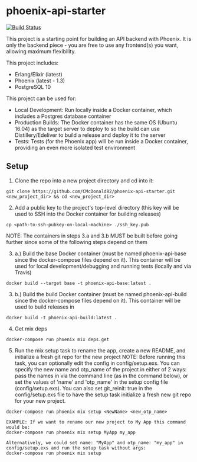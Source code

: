 # phoenix-api-starter

[![Build Status](https://travis-ci.org/CMcDonald82/phoenix-api-starter.svg?branch=master)](https://travis-ci.org/CMcDonald82/phoenix-api-starter)

This project is a starting point for building an API backend with Phoenix. It is only the backend piece - you are free to use any frontend(s) you want, allowing maximum flexibility.

This project includes:
* Erlang/Elixir (latest)
* Phoenix (latest - 1.3)
* PostgreSQL 10

This project can be used for:
* Local Development: Run locally inside a Docker container, which includes a Postgres database container
* Production Builds: The Docker container has the same OS (Ubuntu 16.04) as the target server to deploy to so the build can use Distillery/Edeliver to build a release and deploy it to the server
* Tests: Tests (for the Phoenix app) will be run inside a Docker container, providing an even more isolated test environment

## Setup

1. Clone the repo into a new project directory and cd into it:
```
git clone https://github.com/CMcDonald82/phoenix-api-starter.git <new_project_dir> && cd <new_project_dir>
```

2. Add a public key to the project's top-level directory (this key will be used to SSH into the Docker container for building releases)
```
cp <path-to-ssh-pubkey-on-local-machine> ./ssh_key.pub
```

NOTE: The containers in steps 3.a and 3.b MUST be built before going further since some of the following steps depend on them

3. a.) Build the base Docker container (must be named phoenix-api-base since the docker-compose files depend on it). This container will be used for local development/debugging and running tests (locally and via Travis)
```
docker build --target base -t phoenix-api-base:latest .
```

3. b.) Build the build Docker container (must be named phoenix-api-build since the docker-compose files depend on it). This container will be used to build releases in
```
docker build -t phoenix-api-build:latest .
```

4. Get mix deps 
```
docker-compose run phoenix mix deps.get
```

5. Run the mix setup task to rename the app, create a new README, and initialize a fresh git repo for the new project
NOTE: Before running this task, you can optionally edit the config in config/setup.exs. You can specify the new name and otp_name of the project in either of 2 ways: pass the names in via the command line (as in the command below), or set the values of 'name' and 'otp_name' in the setup config file (config/setup.exs). You can also set git_reinit: true in the config/setup.exs file to have the setup task initialize a fresh new git repo for your new project.
```
docker-compose run phoenix mix setup <NewName> <new_otp_name>
```
```
EXAMPLE: If we want to rename our new project to My App this command would be:
docker-compose run phoenix mix setup MyApp my_app

Alternatively, we could set name: "MyApp" and otp_name: "my_app" in config/setup.exs and run the setup task without args:
docker-compose run phoenix mix setup
```

